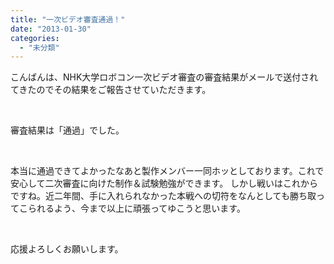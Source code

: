 ```yaml
---
title: "一次ビデオ審査通過！"
date: "2013-01-30"
categories: 
  - "未分類"
---
```


こんばんは、NHK大学ロボコン一次ビデオ審査の審査結果がメールで送付されてきたのでその結果をご報告させていただきます。

 

審査結果は「通過」でした。

 

本当に通過できてよかったなあと製作メンバー一同ホッとしております。これで安心して二次審査に向けた制作＆試験勉強ができます。 しかし戦いはこれからですね。近二年間、手に入れられなかった本戦への切符をなんとしても勝ち取ってこられるよう、今まで以上に頑張ってゆこうと思います。

 

応援よろしくお願いします。
